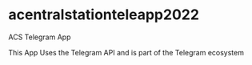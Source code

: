 # acentralstationteleapp2022
ACS Telegram App

This App Uses the Telegram API and is part of the Telegram ecosystem
